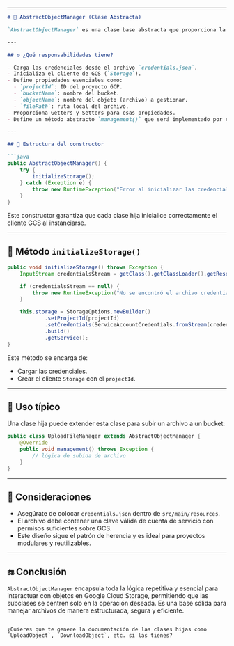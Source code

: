 
---

````markdown
# 🧱 AbstractObjectManager (Clase Abstracta)

`AbstractObjectManager` es una clase base abstracta que proporciona la configuración esencial y la estructura para manejar objetos dentro de Google Cloud Storage (GCS). Su diseño permite que las clases hijas se enfoquen únicamente en la lógica de operación sobre archivos (subida, descarga, eliminación, etc.), reutilizando la inicialización y configuración común.

---

## ⚙️ ¿Qué responsabilidades tiene?

- Carga las credenciales desde el archivo `credentials.json`.
- Inicializa el cliente de GCS (`Storage`).
- Define propiedades esenciales como:
  - `projectId`: ID del proyecto GCP.
  - `bucketName`: nombre del bucket.
  - `objectName`: nombre del objeto (archivo) a gestionar.
  - `filePath`: ruta local del archivo.
- Proporciona Getters y Setters para esas propiedades.
- Define un método abstracto `management()` que será implementado por cada clase hija.

---

## 🧩 Estructura del constructor

```java
public AbstractObjectManager() {
    try {
        initializeStorage();
    } catch (Exception e) {
        throw new RuntimeException("Error al inicializar las credenciales: " + e.getMessage());
    }
}
````

Este constructor garantiza que cada clase hija inicialice correctamente el cliente GCS al instanciarse.

---

## 🔐 Método `initializeStorage()`

```java
public void initializeStorage() throws Exception {
    InputStream credentialsStream = getClass().getClassLoader().getResourceAsStream("credentials.json");

    if (credentialsStream == null) {
        throw new RuntimeException("No se encontró el archivo credentials.json en resources.");
    }

    this.storage = StorageOptions.newBuilder()
            .setProjectId(projectId)
            .setCredentials(ServiceAccountCredentials.fromStream(credentialsStream))
            .build()
            .getService();
}
```

Este método se encarga de:

* Cargar las credenciales.
* Crear el cliente `Storage` con el `projectId`.

---

## 🧪 Uso típico

Una clase hija puede extender esta clase para subir un archivo a un bucket:

```java
public class UploadFileManager extends AbstractObjectManager {
    @Override
    public void management() throws Exception {
        // lógica de subida de archivo
    }
}
```

---

## 🚨 Consideraciones

* Asegúrate de colocar `credentials.json` dentro de `src/main/resources`.
* El archivo debe contener una clave válida de cuenta de servicio con permisos suficientes sobre GCS.
* Este diseño sigue el patrón de herencia y es ideal para proyectos modulares y reutilizables.

---

## 🔚 Conclusión

`AbstractObjectManager` encapsula toda la lógica repetitiva y esencial para interactuar con objetos en Google Cloud Storage, permitiendo que las subclases se centren solo en la operación deseada. Es una base sólida para manejar archivos de manera estructurada, segura y eficiente.

```

¿Quieres que te genere la documentación de las clases hijas como `UploadObject`, `DownloadObject`, etc. si las tienes?
```
